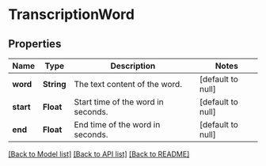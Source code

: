 # TranscriptionWord
## Properties

| Name | Type | Description | Notes |
|------------ | ------------- | ------------- | -------------|
| **word** | **String** | The text content of the word. | [default to null] |
| **start** | **Float** | Start time of the word in seconds. | [default to null] |
| **end** | **Float** | End time of the word in seconds. | [default to null] |

[[Back to Model list]](../README.md#documentation-for-models) [[Back to API list]](../README.md#documentation-for-api-endpoints) [[Back to README]](../README.md)

